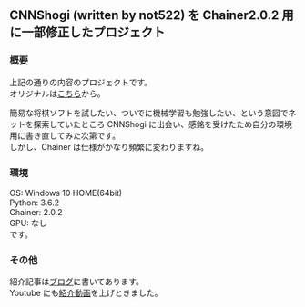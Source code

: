 ## CNNShogi (written by not522) を Chainer2.0.2 用に一部修正したプロジェクト

### 概要 
上記の通りの内容のプロジェクトです。  
オリジナルは[こちら](https://github.com/not522/CNNShogi)から。  

簡易な将棋ソフトを試したい、ついでに機械学習も勉強したい、という意図でネットを探索していたところ CNNShogi に出会い、感銘を受けたため自分の環境用に書き直してみた次第です。  
しかし、Chainer は仕様がかなり頻繁に変わりますね。
### 環境
OS: Windows 10 HOME(64bit)  
Python: 3.6.2  
Chainer: 2.0.2  
GPU: なし  
です。
### その他
紹介記事は[ブログ](http://phazor.org/air/?p=193)に書いてあります。  
Youtube にも[紹介動画](https://www.youtube.com/watch?v=sh4KS08EJQM)を上げときました。  

